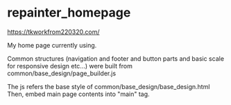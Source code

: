 # repainter_homepage

https://tkworkfrom220320.com/

My home page currently using.  

Common structures (navigation and footer and button parts and basic scale for responsive design etc...) were built from common/base_design/page_builder.js

The js refers the base style of common/base_design/base_design.html  
Then, embed main page contents into "main" tag.

